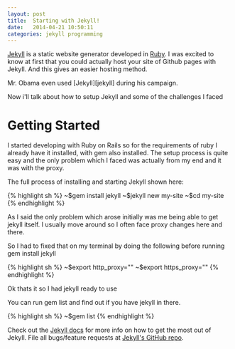 ```yaml
---
layout: post
title:  Starting with Jekyll!
date:   2014-04-21 10:50:11
categories: jekyll programming
---
```

[Jekyll][jekyll] is a static website generator developed in [Ruby][ruby].
I was excited to know at first that you could actually host your site of Github pages with
Jekyll. And this gives an easier hosting method.
<p>
Mr. Obama even used [Jekyll][jekyll] during his campaign.
</p>
<p>
Now i'll talk about how to setup Jekyll and some of the challenges I faced
</p>

<div>
<h1>Getting Started</h1>
I started developing with Ruby on Rails so for the requirements of ruby I already
have it installed, with gem also installed.
The setup process is quite easy and the only problem which I faced was 
actually from my end and it was with the proxy. 
<p>
The full process of installing and starting Jekyll shown here:
</p>
</div>
<div>
{% highlight sh %}
~$gem install jekyll
~$jekyll new my-site
~$cd my-site
{% endhighlight %}
</div>
<p>
As I said the only problem which arose initially was me being able to 
get jekyll itself. I usually move around so I often face proxy changes here
and there.
</p>
<p>
So I had to fixed that on my terminal by doing the following before running
gem install jekyll
</p>
<div>
{% highlight sh %}
~$export http_proxy=""
~$export https_proxy=""
{% endhighlight %}
</div>
<p>Ok thats it so I had jekyll ready to use</p>
<p>You can run gem list and find out if you have jekyll in there.</p>
{% highlight sh %}
~$gem list
{% endhighlight %}

Check out the [Jekyll docs][jekyll] for more info on how to get the most out of Jekyll. File all bugs/feature requests at [Jekyll's GitHub repo][jekyll-gh].

[jekyll-gh]: https://github.com/mojombo/jekyll
[jekyll]:    http://jekyllrb.com
[ruby]:      http://www.ruby-lang.org/en
